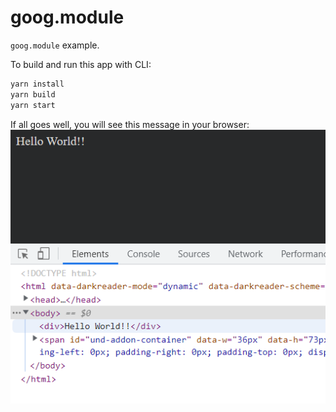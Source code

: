 # goog.module
`goog.module` example.  

To build and run this app with CLI:  
```sh
yarn install
yarn build
yarn start
```

If all goes well, you will see this message in your browser:  
<img src='./.README/1.png'>
